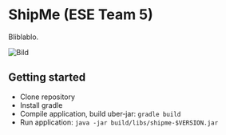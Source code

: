 # ShipMe (ESE Team 5)

Bliblablo.

![Bild](doc/assets/yeah.gif)

## Getting started

- Clone repository
- Install gradle
- Compile application, build uber-jar: `gradle build`
- Run application: `java -jar build/libs/shipme-$VERSION.jar`
